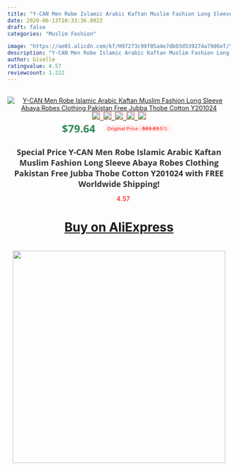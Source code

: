 ```yaml
---
title: "Y-CAN Men Robe Islamic Arabic Kaftan Muslim Fashion Long Sleeve Abaya Robes Clothing Pakistan Free Jubba Thobe Cotton Y201024"
date: 2020-06-13T10:33:36.892Z
draft: false
categories: "Muslim Fashion"

image: "https://ae01.alicdn.com/kf/H97273c99f05a4e7db03d539274a79d6eT/Y-CAN-Men-Robe-Islamic-Arabic-Kaftan-Muslim-Fashion-Long-Sleeve-Abaya-Robes-Clothing-Pakistan-Free.jpg"
description: "Y-CAN Men Robe Islamic Arabic Kaftan Muslim Fashion Long Sleeve Abaya Robes Clothing Pakistan Free Jubba Thobe Cotton Y201024"
author: Giselle
ratingvalue: 4.57
reviewcount: 1.222
---
```

<br>
<div style="text-align: center;">
<a href="https://s.click.aliexpress.com/e/_A41GFb" target="_blank" rel="nofollow noopener noreferrer"><img alt="Y-CAN Men Robe Islamic Arabic Kaftan Muslim Fashion Long Sleeve Abaya Robes Clothing Pakistan Free Jubba Thobe Cotton Y201024" class="magnifier-image" src="https://ae01.alicdn.com/kf/H97273c99f05a4e7db03d539274a79d6eT/Y-CAN-Men-Robe-Islamic-Arabic-Kaftan-Muslim-Fashion-Long-Sleeve-Abaya-Robes-Clothing-Pakistan-Free.jpg_640x640.jpg">
<br>
<img style="border:1px solid salmon" src="https://ae01.alicdn.com/kf/H97273c99f05a4e7db03d539274a79d6eT/Y-CAN-Men-Robe-Islamic-Arabic-Kaftan-Muslim-Fashion-Long-Sleeve-Abaya-Robes-Clothing-Pakistan-Free.jpg_120x120.jpg">&nbsp;&nbsp;<img style="border:1px solid salmon" src="https://ae01.alicdn.com/kf/Hd2e16e76bcb04d0b958d718271988c89R/Y-CAN-Men-Robe-Islamic-Arabic-Kaftan-Muslim-Fashion-Long-Sleeve-Abaya-Robes-Clothing-Pakistan-Free.jpg_120x120.jpg">&nbsp;&nbsp;<img style="border:1px solid salmon" src="https://ae01.alicdn.com/kf/H6570f63a64a849c79397d9947743573bf/Y-CAN-Men-Robe-Islamic-Arabic-Kaftan-Muslim-Fashion-Long-Sleeve-Abaya-Robes-Clothing-Pakistan-Free.jpg_120x120.jpg">&nbsp;&nbsp;<img style="border:1px solid salmon" src="https://ae01.alicdn.com/kf/Hdb6b1b97c28b4a1fb709c308a6021266h/Y-CAN-Men-Robe-Islamic-Arabic-Kaftan-Muslim-Fashion-Long-Sleeve-Abaya-Robes-Clothing-Pakistan-Free.jpg_120x120.jpg">&nbsp;&nbsp;<img style="border:1px solid salmon" src="https://ae01.alicdn.com/kf/H20a8a8b3b13845fd83681f6cc26dd14aE/Y-CAN-Men-Robe-Islamic-Arabic-Kaftan-Muslim-Fashion-Long-Sleeve-Abaya-Robes-Clothing-Pakistan-Free.jpg_120x120.jpg"></a></div><br0>
<div style="text-align: center;"><span style="background-color: white; border: 0px; box-sizing: border-box; color: seagreen; display: inline-block; font-family: &quot;open sans&quot; , &quot;arial&quot; , &quot;helvetica&quot; , sans-serif , &quot;heiti&quot;; font-size: 24px; font-stretch: inherit; font-weight: 700; line-height: inherit; margin: 0px 10px 0px 0px; padding: 0px; vertical-align: middle;">$79.64 </span>
<span style="background: rgb(255 , 241 , 241); border-radius: 3px; border: 0px; box-sizing: border-box; color: #ff4747; display: inline-block; font-family: inherit; font-size: 12px; font-stretch: inherit; font-style: inherit; font-variant: inherit; font-weight: 600; line-height: inherit; margin: 0px; padding: 2px 5px; transform: scale(0.9); vertical-align: middle;">Original Price : <b style="text-decoration: line-through;">$83.83 </b> 5%&nbsp;&nbsp;</span></div>
<h1 style="color: #333333; display: inline-block; font-family: &quot;open sans&quot; , &quot;arial&quot; , &quot;helvetica&quot; , sans-serif , &quot;heiti&quot;; font-size: 18px; font-stretch: inherit; font-weight: 700; text-align: center;">Special Price Y-CAN Men Robe Islamic Arabic Kaftan Muslim Fashion Long Sleeve Abaya Robes Clothing Pakistan Free Jubba Thobe Cotton Y201024 with FREE Worldwide Shipping!</h1>
<div style="color: #ff4747; text-align: center;">
<img src="https://4.bp.blogspot.com/-M0ZcTcb-5uY/XleCXlxnR4I/AAAAAAAAAEc/OrjgMkXV1oMQFaCRZj5HQwOCBcu3w1FegCPcBGAYYCw/s1600/star.png" style="height: 15px;">&nbsp;<b>4.57</b></div>
<div class="button_cont" align="center"><a class="buynow_a" href="https://s.click.aliexpress.com/e/_A41GFb" target="_blank" rel="nofollow noopener noreferrer"><H1>Buy on AliExpress</H1></a></div><br>
<div class="separator" style="clear: both; text-align: center;">
<img src="https://lh3.googleusercontent.com/-pTy5HemUv9M/XlePHvY0dAI/AAAAAAAAAE4/0nX5iRUoIWY8eMW9Dpxeirr157OZliDIgCLcBGAsYHQ/s1600/badge.gif" width="480">
</div>
